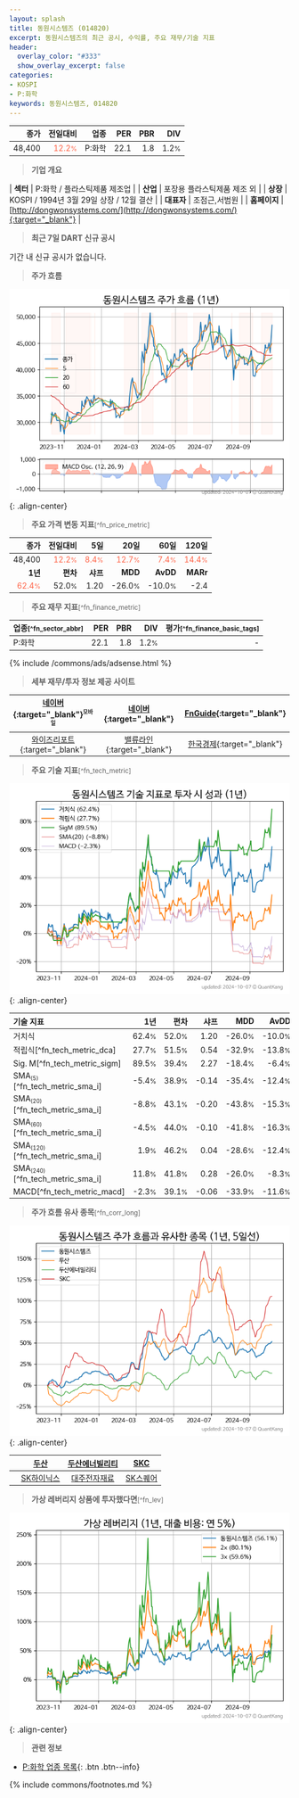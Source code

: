 ```yaml
---
layout: splash
title: 동원시스템즈 (014820)
excerpt: 동원시스템즈의 최근 공시, 수익률, 주요 재무/기술 지표
header:
  overlay_color: "#333"
  show_overlay_excerpt: false
categories:
- KOSPI
- P:화학
keywords: 동원시스템즈, 014820
---
```


| **종가** | **전일대비** | **업종** | **PER** | **PBR** | **DIV** |
| -------: | -----------: | -------: | ------: | ------: | ------: |
| 48,400 | <span style="color: tomato">12.2<small>%</small></span> | P:화학 | 22.1 | 1.8 | 1.2<small>%</small> |

<!-- more -->


> **기업 개요**<a id="company"></a>

| <span style="white-space:nowrap;">**섹터**</span> | P:화학 / 플라스틱제품 제조업 |
| <span style="white-space:nowrap;">**산업**</span> | 포장용 플라스틱제품 제조 외 |
| <span style="white-space:nowrap;">**상장**</span> | KOSPI / 1994년 3월 29일 상장 / 12월 결산 |
| <span style="white-space:nowrap;">**대표자**</span> | 조점근,서범원 |
| <span style="white-space:nowrap;">**홈페이지**</span> | [http://dongwonsystems.com/](http://dongwonsystems.com/){:target="_blank"} |


> **최근 7일 DART 신규 공시**<a id="dart"></a>

기간 내 신규 공시가 없습니다.


> **주가 흐름**<a id="price"></a>

![014820](/stock/images/014820.png){: .align-center}


> **주요 가격 변동 지표**<small>[^fn_price_metric]</small>

| **종가** | **전일대비** | **5일** | **20일** | **60일** | **120일** |
| -------: | -----------: | ------: | -------: | -------: | --------: |
| 48,400 | <span style="color: tomato">12.2<small>%</small></span> | <span style="color: tomato">8.4<small>%</small></span> | <span style="color: tomato">12.7<small>%</small></span> | <span style="color: tomato">7.4<small>%</small></span> | <span style="color: tomato">14.4<small>%</small></span> |
| **1년** | **편차** | **샤프** | **MDD** | **AvDD** | **MARr** |
| <span style="color: tomato">62.4<small>%</small></span> | 52.0<small>%</small> | 1.20 | -26.0<small>%</small> | -10.0<small>%</small> | -2.4 |


> **주요 재무 지표**<small>[^fn_finance_metric]</small>

| **업종**<small>[^fn_sector_abbr]</small> | **PER** | **PBR** | **DIV** | **평가**<small>[^fn_finance_basic_tags]</small> |
| :--------------------------------------- | ------: | ------: | ------: | ----------------------------------------------: |
| P:화학 | 22.1 | 1.8 | 1.2<small>%</small> | - |



{% include /commons/ads/adsense.html %}

> **세부 재무/투자 정보 제공 사이트**

| [네이버](https://m.stock.naver.com/domestic/stock/014820/finance/summary){:target="_blank"}<sup><small>모바일</small></sup> | [네이버](https://finance.naver.com/item/coinfo.naver?code=014820){:target="_blank"} | [FnGuide](https://comp.fnguide.com/SVO2/ASP/SVD_Invest.asp?gicode=A014820&MenuYn=Y){:target="_blank"} |
| :---: | :---: | :---: |
| [와이즈리포트](https://comp.wisereport.co.kr/company/c1040001.aspx?cmp_cd=014820){:target="_blank"} | [밸류라인](https://www.valueline.co.kr/finance/summary/014820){:target="_blank"} | [한국경제](https://markets.hankyung.com/stock/014820/financial-summary){:target="_blank"} |


> **주요 기술 지표**<small>[^fn_tech_metric]</small>


![014820](/stock/images/014820_tech.png){: .align-center}

| **기술 지표** | **1년** | **편차** | **샤프** | **MDD** | **AvDD** |
| :------------ | ------: | -----------: | -------: | ------: | -------: |
| 거치식 | 62.4<small>%</small> | 52.0<small>%</small> | 1.20 | -26.0<small>%</small> | -10.0<small>%</small> |
| 적립식[^fn_tech_metric_dca] | 27.7<small>%</small> | 51.5<small>%</small> | 0.54 | -32.9<small>%</small> | -13.8<small>%</small> |
| Sig. M[^fn_tech_metric_sigm] | 89.5<small>%</small> | 39.4<small>%</small> | 2.27 | -18.4<small>%</small> | -6.4<small>%</small> |
| SMA<small><sub>(5)</sub></small>[^fn_tech_metric_sma_i] | -5.4<small>%</small> | 38.9<small>%</small> | -0.14 | -35.4<small>%</small> | -12.4<small>%</small> |
| SMA<small><sub>(20)</sub></small>[^fn_tech_metric_sma_i] | -8.8<small>%</small> | 43.1<small>%</small> | -0.20 | -43.8<small>%</small> | -15.3<small>%</small> |
| SMA<small><sub>(60)</sub></small>[^fn_tech_metric_sma_i] | -4.5<small>%</small> | 44.0<small>%</small> | -0.10 | -41.8<small>%</small> | -16.3<small>%</small> |
| SMA<small><sub>(120)</sub></small>[^fn_tech_metric_sma_i] | 1.9<small>%</small> | 46.2<small>%</small> | 0.04 | -28.6<small>%</small> | -12.4<small>%</small> |
| SMA<small><sub>(240)</sub></small>[^fn_tech_metric_sma_i] | 11.8<small>%</small> | 41.8<small>%</small> | 0.28 | -26.0<small>%</small> | -8.3<small>%</small> |
| MACD[^fn_tech_metric_macd] | -2.3<small>%</small> | 39.1<small>%</small> | -0.06 | -33.9<small>%</small> | -11.6<small>%</small> |


> **주가 흐름 유사 종목**<a id="corr"></a><small>[^fn_corr_long]</small>

![014820](/stock/images/014820_corr.png){: .align-center}

|       | [두산](/000150/) | [두산에너빌리티](/034020/) | [SKC](/011790/) |
| :---: | :------------------------------------: | :------------------------------------: | :------------------------------------: |
|       | [SK하이닉스](/000660/) | [대주전자재료](/078600/) | [SK스퀘어](/402340/) |


> **가상 레버리지 상품에 투자했다면**<a id="2x"></a><small>[^fn_lev]</small>

![014820](/stock/images/014820_2x.png){: .align-center}


> **관련 정보**

- [P:화학 업종 목록](/stats/sector/kospi_업종_화학_종목/){: .btn .btn--info}

{% include commons/footnotes.md %}